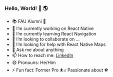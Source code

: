 ### Hello, World! :wave:  :earth_americas:

- :books: FAU Alumni :owl:
- 🔭 I’m currently working on React Native
- 🌱 I’m currently learning React Navigation
- 👯 I’m looking to collaborate on ...
- 🤔 I’m looking for help with React Native Maps
- 💬 Ask me about anything
- 📫 How to reach me: [LinkedIn](https://www.linkedin.com/in/mehmet-esad-kiris-566a60126/)
- 😄 Pronouns: He/Him
- ⚡ Fun fact: Former Pro :basketball_man: Passionate about :soccer: 


